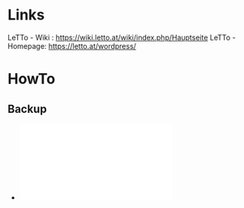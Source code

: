 # Links
LeTTo - Wiki : https://wiki.letto.at/wiki/index.php/Hauptseite
LeTTo - Homepage: https://letto.at/wordpress/

# HowTo
## Backup
* ![Migration eines Servers auf eine neue Hardware mit Übernahme aller Einstellungen](./howto/backup/Migration-letto-docker-neuer-server.html)
